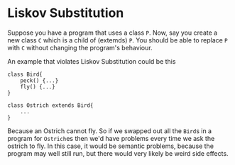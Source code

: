 # Liskov Substitution

Suppose you have a program that uses a class `P`. Now, say you create a new class `C` which is a child of (extemds) `P`. You should be able to replace `P` with `C` without changing the program's behaviour.

An example that violates Liskov Substitution could be this

    class Bird{
        peck() {...}
        fly() {...}
    }

    class Ostrich extends Bird{
        ...
    }

Because an Ostrich cannot fly. So if we swapped out all the `Bird`s in a program for `Ostrich`es then we'd have problems every time we ask the ostrich to fly. In this case, it would be semantic problems, because the program may well still run, but there would very likely be weird side effects.